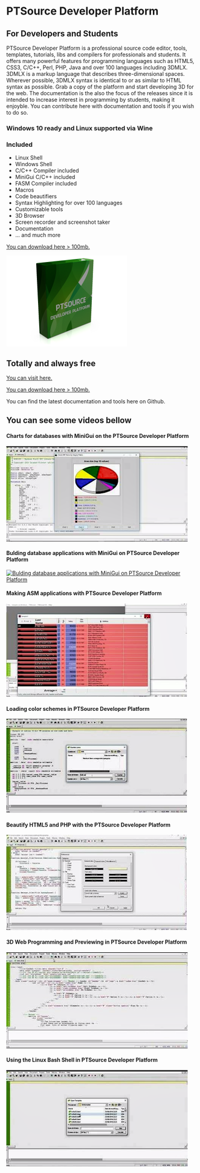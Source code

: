 # PTSource Developer Platform
## For Developers and Students
PTSource Developer Platform is a professional source code editor, tools, templates, tutorials, libs and compilers for professionals and students. It offers many powerful features for programming languages such as HTML5, CSS3, C/C++, Perl, PHP, Java and over 100 languages including 3DMLX.
3DMLX is a markup language that describes three-dimensional spaces. Wherever possible, 3DMLX syntax is identical to or as similar to HTML syntax as possible. Grab a copy of the platform and start developing 3D for the web.
The documentation is the also the focus of the releases since it is intended to increase interest in programming by students, making it enjoyble. You can contribute here with documentation and tools if you wish to do so.

### Windows 10 ready and Linux supported via Wine

### Included 
* Linux Shell
* Windows Shell
* C/C++ Compiler included
* MiniGui C/C++ included
* FASM Compiler included
* Macros
* Code beautifiers
* Syntax Highlighting for over 100 languages
* Customizable tools
* 3D Browser
* Screen recorder and screenshot taker
* Documentation
* ... and much more

[You can download here > 100mb.](https://forums.ptsource.eu/)

![Box Shot](/images/box.png)

## Totally and always free

[You can visit here.](http://platform.ptsource.eu/)

[You can download here > 100mb.](https://forums.ptsource.eu/)

You can find the latest documentation and tools here on Github.

## You can see some videos bellow
#### Charts for databases with MiniGui on the PTSource Developer Platform
[![Charts for databases with MiniGui on the PTSource Developer Platform](/images/1.png)](https://www.youtube.com/watch?v=8g-dEsh9xOs "Charts for databases with MiniGui on the PTSource Developer Platform")
#### Bulding database applications with MiniGui on PTSource Developer Platform
[![Bulding database applications with MiniGui on PTSource Developer Platform](https://img.youtube.com/vi/qIYoQEYjyJ4/0.jpg)](https://www.youtube.com/watch?v=qIYoQEYjyJ4 "Bulding database applications with MiniGui on PTSource Developer Platform")
#### Making ASM applications with PTSource Developer Platform
[![Making ASM applications with PTSource Developer Platform](/images/2.png)](https://www.youtube.com/watch?v=XcZSEpQ_B9k "Making ASM applications with PTSource Developer Platform")
#### Loading color schemes in PTSource Developer Platform
[![Loading color schemes in PTSource Developer Platform](/images/3.png)](https://www.youtube.com/watch?v=EhvK0OCpORI "Loading color schemes in PTSource Developer Platform")
#### Beautify HTML5 and PHP with the PTSource Developer Platform
[![Beautify HTML5 and PHP with the PTSource Developer Platform](/images/5.png)](https://www.youtube.com/watch?v=VgTKkNsloyc "Beautify HTML5 and PHP with the PTSource Developer Platform")
#### 3D Web Programming and Previewing in PTSource Developer Platform
[![3D Web Programming and Previewing in PTSource Developer Platform](/images/6.png)](https://www.youtube.com/watch?v=qdCmrF4XquQ "3D Web Programming and Previewing in PTSource Developer Platform")
#### Using the Linux Bash Shell in PTSource Developer Platform
[![Using the Linux Bash Shell in PTSource Developer Platform](/images/7.png)](https://www.youtube.com/watch?v=t9wYlzWTIzs "Using the Linux Bash Shell in PTSource Developer Platform")

